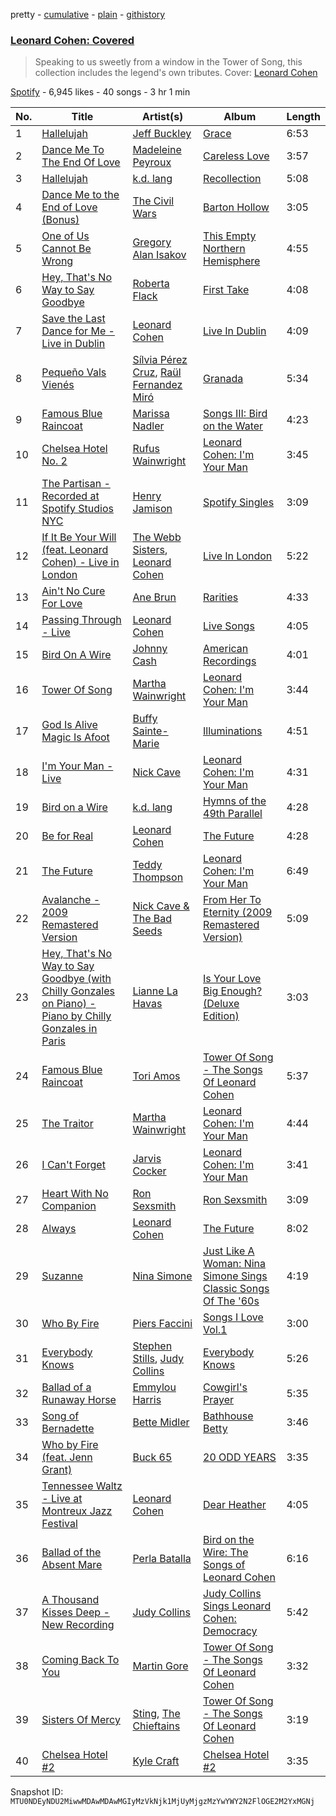 pretty - [cumulative](/playlists/cumulative/37i9dQZF1DWX8N4beMj76D.md) - [plain](/playlists/plain/37i9dQZF1DWX8N4beMj76D) - [githistory](https://github.githistory.xyz/mackorone/spotify-playlist-archive/blob/main/playlists/plain/37i9dQZF1DWX8N4beMj76D)

### [Leonard Cohen: Covered](https://open.spotify.com/playlist/37i9dQZF1DWX8N4beMj76D)

> Speaking to us sweetly from a window in the Tower of Song, this collection includes the legend's own tributes\. Cover: <a href="spotify:artist:5l8VQNuIg0turYE1VtM9zV">Leonard Cohen</a>

[Spotify](https://open.spotify.com/user/spotify) - 6,945 likes - 40 songs - 3 hr 1 min

| No. | Title | Artist(s) | Album | Length |
|---|---|---|---|---|
| 1 | [Hallelujah](https://open.spotify.com/track/3pRaLNL3b8x5uBOcsgvdqM) | [Jeff Buckley](https://open.spotify.com/artist/3nnQpaTvKb5jCQabZefACI) | [Grace](https://open.spotify.com/album/7yQtjAjhtNi76KRu05XWFS) | 6:53 |
| 2 | [Dance Me To The End Of Love](https://open.spotify.com/track/13zjNPZUyWvzZC2dlYjW0L) | [Madeleine Peyroux](https://open.spotify.com/artist/7nXyULtoL8k7wP9l6kg8Ef) | [Careless Love](https://open.spotify.com/album/4Kev9VMY5Ypfo19jRqK6bW) | 3:57 |
| 3 | [Hallelujah](https://open.spotify.com/track/5S0pF13mOsTnYweFwFy4D0) | [k.d\. lang](https://open.spotify.com/artist/6W1BHDF0T4a4KYcSwzD586) | [Recollection](https://open.spotify.com/album/22TXLyA5GOT19O9hIdAHLE) | 5:08 |
| 4 | [Dance Me to the End of Love \(Bonus\)](https://open.spotify.com/track/6WoJzSRQeROe5MNpf7cPDu) | [The Civil Wars](https://open.spotify.com/artist/6J7rw7NELJUCThPbAfyLIE) | [Barton Hollow](https://open.spotify.com/album/4uWgDFxGAp7XlVSHuVBv4E) | 3:05 |
| 5 | [One of Us Cannot Be Wrong](https://open.spotify.com/track/2fmeEE8cOgVqUDU9foMVTj) | [Gregory Alan Isakov](https://open.spotify.com/artist/5sXaGoRLSpd7VeyZrLkKwt) | [This Empty Northern Hemisphere](https://open.spotify.com/album/06UoTVgpPiGnRPGjowrG3g) | 4:55 |
| 6 | [Hey, That's No Way to Say Goodbye](https://open.spotify.com/track/130dKZhza6XRe8WSBl1nsu) | [Roberta Flack](https://open.spotify.com/artist/0W498bDDNlJIrYMKXdpLHA) | [First Take](https://open.spotify.com/album/2ARWEOvaUgm4FSj25MpY6F) | 4:08 |
| 7 | [Save the Last Dance for Me \- Live in Dublin](https://open.spotify.com/track/4gF4435jcJGLXvQe7hovtp) | [Leonard Cohen](https://open.spotify.com/artist/5l8VQNuIg0turYE1VtM9zV) | [Live In Dublin](https://open.spotify.com/album/4CKs4nbhva7asiYqsZpMOi) | 4:09 |
| 8 | [Pequeño Vals Vienés](https://open.spotify.com/track/6t2vcP38D08xYdioGyOUC6) | [Sílvia Pérez Cruz](https://open.spotify.com/artist/7qJXYbBDibZ1Zixi89aUnw), [Raül Fernandez Miró](https://open.spotify.com/artist/1jIEmZJNXh1TT7hBjCMSy2) | [Granada](https://open.spotify.com/album/6d0iojYCEgb4D1L9zUFrdV) | 5:34 |
| 9 | [Famous Blue Raincoat](https://open.spotify.com/track/7tfmLHlqGt3dHvCV6GlJxf) | [Marissa Nadler](https://open.spotify.com/artist/5zjaF8JUdylMWrA7AVo3hJ) | [Songs III: Bird on the Water](https://open.spotify.com/album/5Hij7PrKCR3aqxyhuYjFAI) | 4:23 |
| 10 | [Chelsea Hotel No\. 2](https://open.spotify.com/track/7nlbvD4fO9D3aocMGkiYxq) | [Rufus Wainwright](https://open.spotify.com/artist/2PfBzriIMRsCXPDtSy9vg8) | [Leonard Cohen: I'm Your Man](https://open.spotify.com/album/1tz7sH3oRuXs7jNyWzdIQR) | 3:45 |
| 11 | [The Partisan \- Recorded at Spotify Studios NYC](https://open.spotify.com/track/2xMzN3uUtCxyHpR5L8Tril) | [Henry Jamison](https://open.spotify.com/artist/2XdtmipGVPmA62ptDgX8QC) | [Spotify Singles](https://open.spotify.com/album/4jnG99bP9dsXWi49WeEKIr) | 3:09 |
| 12 | [If It Be Your Will \(feat\. Leonard Cohen\) \- Live in London](https://open.spotify.com/track/6MgxI462nuWQkMowINdZkw) | [The Webb Sisters](https://open.spotify.com/artist/5WVYK25IDrN0y1ExA69Lr7), [Leonard Cohen](https://open.spotify.com/artist/5l8VQNuIg0turYE1VtM9zV) | [Live In London](https://open.spotify.com/album/4rgYbbaJOr9fv0MdEcIkIY) | 5:22 |
| 13 | [Ain't No Cure For Love](https://open.spotify.com/track/4F6PiM255qHEw6CKRJTjPs) | [Ane Brun](https://open.spotify.com/artist/2L3kwZFd16zjHz9a5kEPAm) | [Rarities](https://open.spotify.com/album/1bvAlOqMbnWLwTcp65kSAP) | 4:33 |
| 14 | [Passing Through \- Live](https://open.spotify.com/track/28ToQqj0nuWMDPvGhCTL0I) | [Leonard Cohen](https://open.spotify.com/artist/5l8VQNuIg0turYE1VtM9zV) | [Live Songs](https://open.spotify.com/album/2E0441zcodrrkrNiffdEiC) | 4:05 |
| 15 | [Bird On A Wire](https://open.spotify.com/track/0iBSH25UyYu5Wu3WZHOZMx) | [Johnny Cash](https://open.spotify.com/artist/6kACVPfCOnqzgfEF5ryl0x) | [American Recordings](https://open.spotify.com/album/19rYWxZfMdEOxTDODFjLyb) | 4:01 |
| 16 | [Tower Of Song](https://open.spotify.com/track/1NpNxgzZRCPIbtXHmWX9dV) | [Martha Wainwright](https://open.spotify.com/artist/67pQ8Yr09zDDzzwWw3EG9R) | [Leonard Cohen: I'm Your Man](https://open.spotify.com/album/1tz7sH3oRuXs7jNyWzdIQR) | 3:44 |
| 17 | [God Is Alive Magic Is Afoot](https://open.spotify.com/track/4K3glAui6GSMQfYWxC0qy9) | [Buffy Sainte\-Marie](https://open.spotify.com/artist/5exO2eW84QucBhrRhcK76x) | [Illuminations](https://open.spotify.com/album/2tvwygeYPGjkOaIBQCwqHh) | 4:51 |
| 18 | [I'm Your Man \- Live](https://open.spotify.com/track/7En4Z5ngp4wYeFkq69BXry) | [Nick Cave](https://open.spotify.com/artist/1RM5gp0RFfjpJhCYFPB30p) | [Leonard Cohen: I'm Your Man](https://open.spotify.com/album/1tz7sH3oRuXs7jNyWzdIQR) | 4:31 |
| 19 | [Bird on a Wire](https://open.spotify.com/track/53WJ6eGjiUvlqniOj6fsr2) | [k.d\. lang](https://open.spotify.com/artist/6W1BHDF0T4a4KYcSwzD586) | [Hymns of the 49th Parallel](https://open.spotify.com/album/7aTcKEqDqi1NoR2RggubbX) | 4:28 |
| 20 | [Be for Real](https://open.spotify.com/track/2BxtgFJxhmYFyIwo5vaejz) | [Leonard Cohen](https://open.spotify.com/artist/5l8VQNuIg0turYE1VtM9zV) | [The Future](https://open.spotify.com/album/7E4FRoU4Pk0WuO1SQMV1Bo) | 4:28 |
| 21 | [The Future](https://open.spotify.com/track/5r9fVGSkHFy78ZcUDJTla9) | [Teddy Thompson](https://open.spotify.com/artist/1z98aCtgTzyUkAHR50ryFN) | [Leonard Cohen: I'm Your Man](https://open.spotify.com/album/1tz7sH3oRuXs7jNyWzdIQR) | 6:49 |
| 22 | [Avalanche \- 2009 Remastered Version](https://open.spotify.com/track/6gq5GDLoyLC9GUkB8Ob78F) | [Nick Cave & The Bad Seeds](https://open.spotify.com/artist/4UXJsSlnKd7ltsrHebV79Q) | [From Her To Eternity \(2009 Remastered Version\)](https://open.spotify.com/album/2KXpa6Wbdk94U0JNCgePkV) | 5:09 |
| 23 | [Hey, That's No Way to Say Goodbye \(with Chilly Gonzales on Piano\) \- Piano by Chilly Gonzales in Paris](https://open.spotify.com/track/0mblDBhfX2SCQu2SbwTMgp) | [Lianne La Havas](https://open.spotify.com/artist/2RP4pPHTXlQpDnO9LvR7Yt) | [Is Your Love Big Enough? \(Deluxe Edition\)](https://open.spotify.com/album/3S7PPQijoPQ8ASlHl6LsJ9) | 3:03 |
| 24 | [Famous Blue Raincoat](https://open.spotify.com/track/7dU7EHElNeLOCkNnQXQtZs) | [Tori Amos](https://open.spotify.com/artist/1KsASRNugxU85T0u6zSg32) | [Tower Of Song \- The Songs Of Leonard Cohen](https://open.spotify.com/album/2Gh98Zgs0pR0ZF5VuUOsXC) | 5:37 |
| 25 | [The Traitor](https://open.spotify.com/track/0a3wNNd7UI9wWJvVW4lFD1) | [Martha Wainwright](https://open.spotify.com/artist/67pQ8Yr09zDDzzwWw3EG9R) | [Leonard Cohen: I'm Your Man](https://open.spotify.com/album/1tz7sH3oRuXs7jNyWzdIQR) | 4:44 |
| 26 | [I Can't Forget](https://open.spotify.com/track/1EIfLBzokPuUFaU8aZ9nf3) | [Jarvis Cocker](https://open.spotify.com/artist/13W7XLRXdWeLmIu9vacE1w) | [Leonard Cohen: I'm Your Man](https://open.spotify.com/album/1tz7sH3oRuXs7jNyWzdIQR) | 3:41 |
| 27 | [Heart With No Companion](https://open.spotify.com/track/5YPLDqX401aAcjPONWMmui) | [Ron Sexsmith](https://open.spotify.com/artist/2wXBWJhbm1gfEVjyEEuhDH) | [Ron Sexsmith](https://open.spotify.com/album/2PkdO3h0GUvaPyj4pzpitg) | 3:09 |
| 28 | [Always](https://open.spotify.com/track/2gVIZoOxoTwSbkMwWkd2x8) | [Leonard Cohen](https://open.spotify.com/artist/5l8VQNuIg0turYE1VtM9zV) | [The Future](https://open.spotify.com/album/7E4FRoU4Pk0WuO1SQMV1Bo) | 8:02 |
| 29 | [Suzanne](https://open.spotify.com/track/73Nr0OjKNWybcYvJXeO9nN) | [Nina Simone](https://open.spotify.com/artist/7G1GBhoKtEPnP86X2PvEYO) | [Just Like A Woman: Nina Simone Sings Classic Songs Of The '60s](https://open.spotify.com/album/5iFgWpYe8TI36apXgwlJlR) | 4:19 |
| 30 | [Who By Fire](https://open.spotify.com/track/13t5z9HD9e6syCaUweEqYH) | [Piers Faccini](https://open.spotify.com/artist/2hK2gWQ2TequHGKZe5dzHd) | [Songs I Love Vol.1](https://open.spotify.com/album/7GE2PIbzksYbhVxtbSHuwF) | 3:00 |
| 31 | [Everybody Knows](https://open.spotify.com/track/7arMFVCLQ4h0B3lIZITEdY) | [Stephen Stills](https://open.spotify.com/artist/4WlSvDKaq1PA2Nr7cCIPxX), [Judy Collins](https://open.spotify.com/artist/5yzE49FicYiSxN61oaxkNn) | [Everybody Knows](https://open.spotify.com/album/6pEDpmpeGLfIX8fGi4OzOo) | 5:26 |
| 32 | [Ballad of a Runaway Horse](https://open.spotify.com/track/4fuNvXnEfvtHtdNFdsVcRB) | [Emmylou Harris](https://open.spotify.com/artist/5s6TJEuHTr9GR894wc6VfP) | [Cowgirl's Prayer](https://open.spotify.com/album/7CMJy2xY33K9LBVdnlADdC) | 5:35 |
| 33 | [Song of Bernadette](https://open.spotify.com/track/2dtsFPhGB5YduAoIKekVaT) | [Bette Midler](https://open.spotify.com/artist/13y0kncDD4J9wxCyfKr10W) | [Bathhouse Betty](https://open.spotify.com/album/73NZUZBj0TJbzaEdW503Yn) | 3:46 |
| 34 | [Who by Fire \(feat\. Jenn Grant\)](https://open.spotify.com/track/1HrWXSbm7z0qykZCxBn4CT) | [Buck 65](https://open.spotify.com/artist/6jbuMVAvWgoPxEb1wMglyz) | [20 ODD YEARS](https://open.spotify.com/album/5fMNoW6lhkb7o1XFR4EmXj) | 3:35 |
| 35 | [Tennessee Waltz \- Live at Montreux Jazz Festival](https://open.spotify.com/track/2BhsSiyQdtY9xZt4Yq137J) | [Leonard Cohen](https://open.spotify.com/artist/5l8VQNuIg0turYE1VtM9zV) | [Dear Heather](https://open.spotify.com/album/2A2w7NSKKyAfDvwx6GEHEg) | 4:05 |
| 36 | [Ballad of the Absent Mare](https://open.spotify.com/track/7j82hjfoBR7CB8WlxpZxTC) | [Perla Batalla](https://open.spotify.com/artist/4WbqfrEOTC6kNYOeDMDVOd) | [Bird on the Wire: The Songs of Leonard Cohen](https://open.spotify.com/album/6YlhxSzPNNYIlErdM55joz) | 6:16 |
| 37 | [A Thousand Kisses Deep \- New Recording](https://open.spotify.com/track/0DYMn3FBYloHiTqiCTDIB9) | [Judy Collins](https://open.spotify.com/artist/5yzE49FicYiSxN61oaxkNn) | [Judy Collins Sings Leonard Cohen: Democracy](https://open.spotify.com/album/7Ferd5c8F0JJOptUiMmxqZ) | 5:42 |
| 38 | [Coming Back To You](https://open.spotify.com/track/20kWunnotqJfqz4NmdnleV) | [Martin Gore](https://open.spotify.com/artist/6KQQ6ka4Thwww3kjYqrG0F) | [Tower Of Song \- The Songs Of Leonard Cohen](https://open.spotify.com/album/2Gh98Zgs0pR0ZF5VuUOsXC) | 3:32 |
| 39 | [Sisters Of Mercy](https://open.spotify.com/track/1t8gcWQNb5bD9XssAzxbcw) | [Sting](https://open.spotify.com/artist/0Ty63ceoRnnJKVEYP0VQpk), [The Chieftains](https://open.spotify.com/artist/6AnrSlk5Gp1YMXgaI3mWCL) | [Tower Of Song \- The Songs Of Leonard Cohen](https://open.spotify.com/album/2Gh98Zgs0pR0ZF5VuUOsXC) | 3:19 |
| 40 | [Chelsea Hotel \#2](https://open.spotify.com/track/0wWuIseAsESzPDFPBYwkRs) | [Kyle Craft](https://open.spotify.com/artist/29kOS7p4N9JeqoRgA2PCsr) | [Chelsea Hotel \#2](https://open.spotify.com/album/74kCTmJ9MUmJWRZifk69Bi) | 3:35 |

Snapshot ID: `MTU0NDEyNDU2MiwwMDAwMDAwMGIyMzVkNjk1MjUyMjgzMzYwYWY2N2FlOGE2M2YxMGNj`
